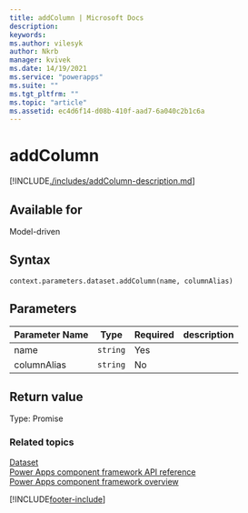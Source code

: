 ```yaml
---
title: addColumn | Microsoft Docs
description:
keywords:
ms.author: vilesyk
author: Nkrb
manager: kvivek
ms.date: 14/19/2021
ms.service: "powerapps"
ms.suite: ""
ms.tgt_pltfrm: ""
ms.topic: "article"
ms.assetid: ec4d6f14-d08b-410f-aad7-6a040c2b1c6a
---
```


# addColumn

[!INCLUDE[./includes/addColumn-description.md](./includes/addColumn-description.md)]

## Available for

Model-driven

## Syntax

`context.parameters.dataset.addColumn(name, columnAlias)`

## Parameters

| Parameter Name | Type     | Required | description |
| -------------- | -------- | -------- | ----------- |
| name           | `string` | Yes      |             |
| columnAlias    | `string` | No       |             |

## Return value

Type: Promise

### Related topics

[Dataset](../dataset.md)<br/>
[Power Apps component framework API reference](../../reference/index.md)<br/>
[Power Apps component framework overview](../../overview.md)

[!INCLUDE[footer-include](../../../../includes/footer-banner.md)]
